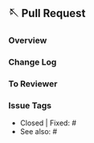 ## 🪡 Pull Request
### Overview
<!-- 작업에 대한 개요를 간략하게 설명해주세요. -->
### Change Log
<!-- 작업에서 변경된 부분을 간략하게 설명해주세요. -->
### To Reviewer
<!-- 리뷰어에게 전달할 내용을 간략하게 설명해주세요. -->
### Issue Tags
<!-- 이 PR과 관련된 이슈를 작성해주세요. -->
- Closed | Fixed: #
- See also: #